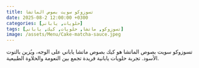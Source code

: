 ```yaml
---
title: تسوزوكو سويت بصوص الماتشا
date: 2025-08-2 12:00:00 +0300
categories: [حلويات, ياباني]
tags: [تسوزوكو, ماتشا, حلويات, كيك, ياباني]
image: /assets/Menu/Cake-matcha-sauce.jpeg
---
```


تسوزوكو سويت بصوص الماتشا هو كيك بصوص ماتشا ياباني على الوجه، ويُزين بالتوت الأسود. تجربة حلويات يابانية فريدة تجمع بين النعومة والحلاوة الطبيعية. 